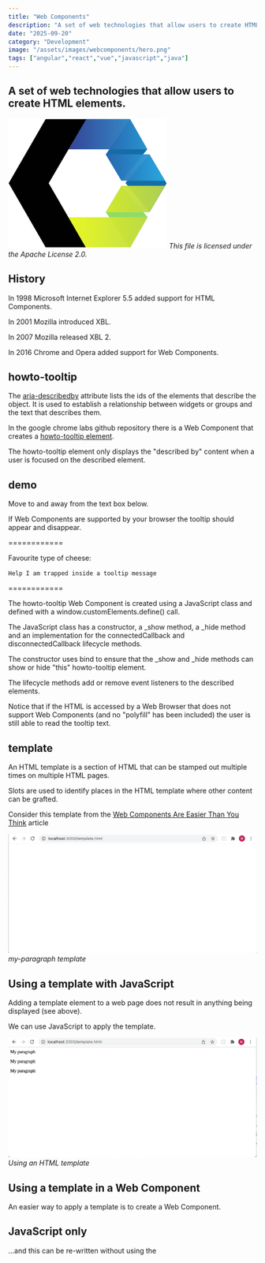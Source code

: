 ```yaml
---
title: "Web Components"
description: "A set of web technologies that allow users to create HTML elements."
date: "2025-09-20"
category: "Development"
image: "/assets/images/webcomponents/hero.png"
tags: ["angular","react","vue","javascript","java"]
---
```


## A set of web technologies that allow users to create HTML elements.

![Phaser](/assets/images/webcomponents/web-components-logo.svg)
*This file is licensed under the Apache License 2.0.*


## History

In 1998 Microsoft Internet Explorer 5.5 added support for HTML Components. 

In 2001 Mozilla introduced XBL.

In 2007 Mozilla released XBL 2.

In 2016 Chrome and Opera added support for Web Components.


## howto-tooltip

The [aria-describedby](https://developer.mozilla.org/en-US/docs/Web/Accessibility/ARIA/Attributes/aria-describedby) attribute lists the ids of the elements that describe the object. It is used to establish a relationship between widgets or groups and the text that describes them.

In the google chrome labs github repository there is a Web Component that creates a [howto-tooltip element](https://googlechromelabs.github.io/howto-components/howto-tooltip/#demo).

The howto-tooltip element only displays the "described by" content when a user is focused on the described element.


## demo

Move to and away from the text box below. 

If Web Components are supported by your browser the tooltip should appear and disappear.
                    

============

                    
Favourite type of cheese: 
                    

                    

    Help I am trapped inside a tooltip message

                    

============

The howto-tooltip Web Component is created using a JavaScript class and defined with a window.customElements.define() call.

The JavaScript class has a constructor, a _show method, a _hide method and an implementation for the connectedCallback and disconnectedCallback lifecycle methods.

The constructor uses bind to ensure that the _show and _hide methods can show or hide "this" howto-tooltip element.

The lifecycle methods add or remove event listeners to the described elements.

Notice that if the HTML is accessed by a Web Browser that does not support Web Components (and no "polyfill" has been included) the user is still able to read the tooltip text.


## template

An HTML template is a section of HTML that can be stamped out multiple times on multiple HTML pages.

Slots are used to identify places in the HTML template where other content can be grafted.

Consider this template from the [Web Components Are Easier Than You Think](https://css-tricks.com/web-components-are-easier-than-you-think/) article

<body>
    <template id="my-paragraph">
        <p>My paragraph</p>
    </template>
</body>

![](/assets/images/webcomponents/screen-shot-2022-02-10-at-1.16.05-pm-890x428.png)
*my-paragraph template*


## Using a template with JavaScript

Adding a template element to a web page does not result in anything being displayed (see above).

We can use JavaScript to apply the template.

<script>
        let template = document.getElementById('my-paragraph');
        let templateContent = template.content;
        document.body.appendChild(templateContent.cloneNode(true))
document.body.appendChild(templateContent.cloneNode(true))
document.body.appendChild(templateContent.cloneNode(true))
    </script>

![](/assets/images/webcomponents/screen-shot-2022-02-10-at-1.21.13-pm-890x429.png)
*Using an HTML template*


## Using a template in a Web Component

An easier way to apply a template is to create a Web Component.

<script>

        customElements.define("my-element",
            class extends HTMLElement {
                constructor() {
                    super();
                    let template = document.getElementById("my-paragraph");
                    let templatecontent = template.content;
                    const shadowRoot = this.attachShadow({ mode: "open" }).appendChild(templatecontent.cloneNode(true));
                }
            });

    </script>


## JavaScript only

...and this can be re-written without using the <template> tag.


## Slots

Slots are a way to customize a template.

If a developer wants to add more than one slot to a single template they need to provide ids.

Consider these examples:

  Hello World!
<template>
  <p>Hello <slot>World</slot>!</p>
</template>

and

<template>
  <p><slot name="greeting">Hello</slot> <slot name="name">World</slot>!</p>
</template>


## Web Components with slots

The example below shows how a Web Component can be created with support for slots.

![](/assets/images/webcomponents/screen-shot-2022-02-10-at-4.49.43-pm-828x372.png)
*Web Component with slots*


## Properties

Values can also be passed to Web Components using HTML element properties


## Events

Web Component events can be bubbled up to parent elements.

Web Components can dispatch custom events.

![](/assets/images/webcomponents/screen-shot-2022-02-10-at-6.23.41-pm-1260x648.png)
*The click event is bubbled up. The custom tick events are dispatched.*


## Are Web Components the future?

In her [article](https://blog.logrocket.com/what-happened-to-web-components/) Anna Monus explains:

*These days, web components are a divisive topic. They were once expected to revolutionize frontend development, but they’re still struggling to achieve industrywide adoption. Some developers say web components have already died, while others think they’re the future of web development.*

...

*UI libraries, such as React, Vue, and Angular, serve the same purpose as web components: they make component-based frontend development possible. Even though they’re not native to web browsers (you have to add the libraries separately while web components use web APIs built into the browser, such as DOM and CustomElementRegistry), they have a huge ecosystem, good documentation, and many developer-friendly features.*

[https://blog.logrocket.com/what-happened-to-web-components/](https://blog.logrocket.com/what-happened-to-web-components/)


## React integration

In his [article](https://css-tricks.com/3-approaches-to-integrate-react-with-custom-elements/) Caleb Williams explains:

*As of the time of this writing, React recently released version 17. The React team had initially planned to release improvements for compatibility with custom elements; unfortunately, those plans seem to have been pushed back to version 18.

Until then it will take a little extra work to use all the features custom elements offer with React. Hopefully, the React team will continue to improve support to bridge the gap between React and the web platform.*

[https://css-tricks.com/3-approaches-to-integrate-react-with-custom-elements/](https://css-tricks.com/3-approaches-to-integrate-react-with-custom-elements/)


## html embedded above

```text
<label for="cheese">Favourite type of cheese: </label>
<input id="cheese" aria-describedby="tp2"/>
<howto-tooltip id="tp2">Help I am trapped inside a tooltip message</howto-tooltip>
```

## howtoTooltip.js

```text
class HowtoTooltip extends HTMLElement {

    constructor() {
        super();

        this._show = this._show.bind(this);
        this._hide = this._hide.bind(this);
    }

    connectedCallback() {
        this._hide();

        this._target = document.querySelector('[aria-describedby=' + this.id + ']');
        if (!this._target)
            return;

        this._target.addEventListener('focus', this._show);
        this._target.addEventListener('blur', this._hide);
        this._target.addEventListener('mouseenter', this._show);
        this._target.addEventListener('mouseleave', this._hide);
    }

    disconnectedCallback() {
        if (!this._target)
            return;

        this._target.removeEventListener('focus', this._show);
        this._target.removeEventListener('blur', this._hide);
        this._target.removeEventListener('mouseenter', this._show);
        this._target.removeEventListener('mouseleave', this._hide);
        this._target = null;
    }

    _show() {
        this.hidden = false;
    }

    _hide() {
        this.hidden = true;
    }
}


window.customElements.define('howto-tooltip', HowtoTooltip)

customElements.whenDefined('howto-tooltip').then(() => {
    console.log('howto-tooltip ready!');
});
```

## template.html

```text
<body>

    <template id="my-paragraph">
        <p>My paragraph</p>
    </template>


    <script>

        customElements.define("my-element",
            class extends HTMLElement {
                constructor() {
                    super();
                    let template = document.getElementById("my-paragraph");
                    let templatecontent = template.content;
                    const shadowRoot = this.attachShadow({ mode: "open" }).appendChild(templatecontent.cloneNode(true));
                }
            });

    </script>

    <my-element></my-element>
    <my-element></my-element>
    <my-element></my-element>

</body>
```

## template.html

```text
<body>

    <script>

        const template = document.createElement('template');
        template.innerHTML = `
            <p>My paragraph</p>
        `

        customElements.define("my-element",
            class extends HTMLElement {
                constructor() {
                    super();
                    let templatecontent = template.content;
                    const shadowRoot = this.attachShadow({ mode: "open" }).appendChild(templatecontent.cloneNode(true));
                }
            });

    </script>

    <my-element></my-element>
    <my-element></my-element>
    <my-element></my-element>

</body>
```

## template.html

```text
<body>

    <script>

        const template = document.createElement('template');
        template.innerHTML = `
            <p><slot name="greeting">Hello</slot> <slot name="name">World</slot>!</p>
        `

        customElements.define("my-element",
            class extends HTMLElement {
                constructor() {
                    super();
                    let templatecontent = template.content;
                    const shadowRoot = this.attachShadow({ mode: "open" }).appendChild(templatecontent.cloneNode(true));
                }
            });

    </script>

    <my-element></my-element>
    <my-element><span slot="name">Neil</span></my-element>
    <my-element><span slot="name">Neil</span><span slot="greeting">Welcome</span></my-element>

</body>
```

## template.html

```text
<body>

    <script>

        const template = document.createElement('template');
        template.innerHTML = `
            <p><slot>Hello</slot> <span id="name">World</span>!</p>
        `

        customElements.define("my-element",
            class extends HTMLElement {
                constructor() {
                    super();
                    let templatecontent = template.content;
                    const shadowRoot = this.attachShadow({ mode: "open" }).appendChild(templatecontent.cloneNode(true));
                }
                static get observedAttributes() {
                    return ['name'];
                }

                attributeChangedCallback(name, oldValue, newValue) {
                    if (name == 'name') {
                        const span = this.shadowRoot.querySelector('#name')
                        if (newValue) {
                            span.innerText = newValue
                            return
                        } 
                        span.innerText = "World"
                    }
                }
            });


    </script>

    <my-element></my-element>
    <my-element name="Neil"></my-element>
    <my-element name="Neil"><span slot>Welcome</span></my-element>
```

## template.html

```text
<body>

    <script>

        const template = document.createElement('template');
        template.innerHTML = `
            <p><slot>Hello</slot> <span id="name">World</span>!</p>
        `

        customElements.define("my-element",
            class extends HTMLElement {
                constructor() {
                    super();
                    let templatecontent = template.content;
                    const shadowRoot = this.attachShadow({ mode: "open" }).appendChild(templatecontent.cloneNode(true));
                }

                static get observedAttributes() {
                    return ['name'];
                }

                attributeChangedCallback(name, oldValue, newValue) {
                    if (name == 'name') {
                        const span = this.shadowRoot.querySelector('#name')
                        if (newValue) {
                            span.innerText = newValue
                            return
                        }
                        span.innerText = "World"
                    }
                }

                connectedCallback() {
                    this._interval = setInterval( () => {
                        console.log('.')
                        this._tick()
                    }, 50000);
                }

                disconnectedCallback() {
                    clearInterval(this._interval);
                }

                _tick() {
                    const tickEvent = new CustomEvent("tick", {
                        bubbles: true,
                        cancelable: false,
                        composed: true
                    })
                    this.dispatchEvent(tickEvent);
                }

            })

    </script>

    <my-element id='first'></my-element>
    <my-element id='second' name="Neil"></my-element>
    <my-element name="Neil"><span slot>Welcome</span></my-element>

    <script>

        document.querySelector('#first').addEventListener("tick", (e) => {
            console.log('tick');
            console.log(e);
        });

        document.querySelector('#first').addEventListener("click", (e) => {
            console.log('click');
            console.log(e);
        });

        document.querySelector('#second').addEventListener("tick", function (e) {
            console.log('tock');
            console.log(e);
        });

    </script>

</body>
```
## References

- [Web Components Are Easier Than You Think](https://css-tricks.com/web-components-are-easier-than-you-think/)

